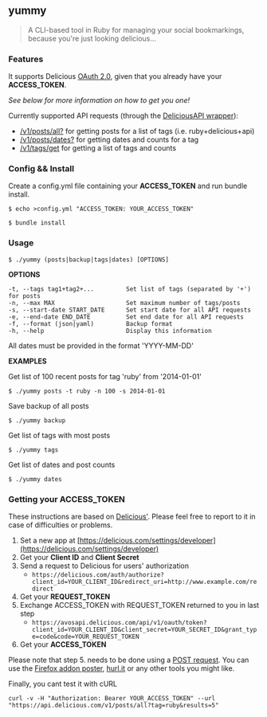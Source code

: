## yummy

> A CLI-based tool in Ruby for managing your social bookmarkings, because you're just looking delicious...

### Features

It supports Delicious [OAuth 2.0](https://github.com/SciDevs/delicious-api/blob/master/api/oauth.md), given that you already have your **ACCESS_TOKEN**.

_See below for more information on how to get you one!_

Currently supported API requests (through the [DeliciousAPI wrapper](https://github.com/thiagopbueno/yummy/blob/master/lib/delicious.rb)):
* [/v1/posts/all?](https://github.com/SciDevs/delicious-api/blob/master/api/posts.md#v1postsall) for getting posts for a list of tags (i.e. ruby+delicious+api)
* [/v1/posts/dates?](https://github.com/SciDevs/delicious-api/blob/master/api/posts.md#v1postsdates) for getting dates and counts for a tag
* [/v1/tags/get](https://github.com/SciDevs/delicious-api/blob/master/api/tags.md#v1tagsget) for getting a list of tags and counts

### Config && Install

Create a config.yml file containing your **ACCESS_TOKEN** and run bundle install.

`$ echo >config.yml "ACCESS_TOKEN: YOUR_ACCESS_TOKEN"`

`$ bundle install`

### Usage

`$ ./yummy (posts|backup|tags|dates) [OPTIONS]`

**OPTIONS**

    -t, --tags tag1+tag2+...         Set list of tags (separated by '+') for posts
    -n, --max MAX                    Set maximum number of tags/posts
    -s, --start-date START_DATE      Set start date for all API requests
    -e, --end-date END_DATE          Set end date for all API requests
    -f, --format (json|yaml)         Backup format
    -h, --help                       Display this information

All dates must be provided in the format 'YYYY-MM-DD'

**EXAMPLES**

Get list of 100 recent posts for tag 'ruby' from '2014-01-01'

`$ ./yummy posts -t ruby -n 100 -s 2014-01-01`

Save backup of all posts

`$ ./yummy backup`

Get list of tags with most posts

`$ ./yummy tags`

Get list of dates and post counts

`$ ./yummy dates`




### Getting your ACCESS_TOKEN

These instructions are based on [Delicious'](https://github.com/SciDevs/delicious-api/blob/master/api/oauth.md). Please feel free to report to it in case of difficulties or problems.

1. Set a new app at [https://delicious.com/settings/developer](https://delicious.com/settings/developer)
1. Get your **Client ID** and **Client Secret**
1. Send a request to Delicious for users' authorization
    * `https://delicious.com/auth/authorize?client_id=YOUR_CLIENT_ID&redirect_uri=http://www.example.com/redirect`
1. Get your **REQUEST_TOKEN**
1. Exchange ACCESS_TOKEN with REQUEST_TOKEN returned to you in last step
    * `https://avosapi.delicious.com/api/v1/oauth/token?client_id=YOUR_CLIENT_ID&client_secret=YOUR_SECRET_ID&grant_type=code&code=YOUR_REQUEST_TOKEN`
1. Get your **ACCESS_TOKEN**

Please note that step 5. needs to be done using a [POST request](https://en.wikipedia.org/wiki/POST_(HTTP)).
You can use the [Firefox addon poster](https://addons.mozilla.org/en-US/firefox/addon/poster/), [hurl.it](http://www.hurl.it/) or any other tools you might like.

Finally, you cant test it with cURL

`curl -v -H "Authorization: Bearer YOUR_ACCESS_TOKEN" --url "https://api.delicious.com/v1/posts/all?tag=ruby&results=5"`
